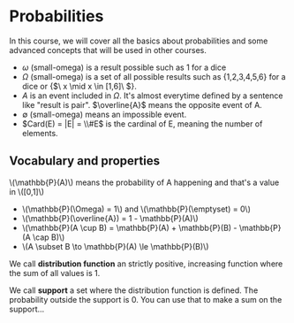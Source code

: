 # Probabilities

In this course, we will cover all the basics about
probabilities and some advanced concepts that
will be used in other courses.

* $\omega$ (small-omega)
  is a result possible 
  <span class="tms">such as 1 for a dice</span>
* $\Omega$ (small-omega)
  is a set of all possible results
  <span class="tms">such as {1,2,3,4,5,6} for a dice
  or {$\ x \mid x \in [1,6]\ $}</span>.
* $A$ is an event included in <span>
  $\Omega$. <span class="tms">
  It's almost everytime defined
  by a sentence like "result is pair".
  $\overline{A}$ means the opposite
  event of A.
  </span>
* $\emptyset$ (small-omega)
  means an impossible event.
* $Card(E) = |E| = \\#E$ is the cardinal of
  E, meaning the number of elements.

<div class="sl"></div>

## Vocabulary and properties

<p>\(\mathbb{P}(A)\) 
means the probability of A
happening and that's a value in <span>
\([0,1]\)</span>
</p>

* <span>
    \(\mathbb{P}(\Omega) = 1\)</span> and <span>\(\mathbb{P}(\emptyset) = 0\)</span>
* <span>
    \(\mathbb{P}(\overline{A}) = 1 - \mathbb{P}(A)\)</span>
* <span>
    \(\mathbb{P}(A \cup B) = \mathbb{P}(A) + \mathbb{P}(B) - \mathbb{P}(A \cap B)\)</span>
* <span>
    \(A \subset B \to \mathbb{P}(A) \le \mathbb{P}(B)\)</span>
  
We call **distribution function** an strictly positive, increasing function where the sum
of all values is 1.

We call **support** a set where the distribution function is defined. The probability
outside the support is 0. You can use that to make a sum on the support...